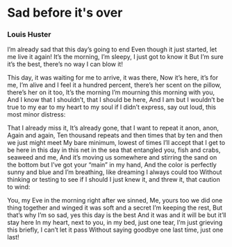 # Sad before it's over
### Louis Huster

I’m already sad that this day’s going to end
Even though it just started, let me live it again!
It’s the morning, I’m sleepy, I just got to know it
But I’m sure it’s the best, there’s no way I can blow it!

This day, it was waiting for me to arrive, it was there,
Now it’s here, it’s for me, I’m alive and I feel it a hundred percent, there’s her  scent on the pillow, there’s her on it too,
It’s the morning I’m mourning this morning with you,
And I know that I shouldn’t, that I should be here,
And I am but I wouldn’t be true to my ear to my heart to my soul if I didn’t express, say out loud, this most minor distress:

That I already miss it,
It’s already gone, that I want to repeat it anon, anon,
Again and again,
Ten thousand repeats and then times that by ten and then we just might meet
My bare minimum, lowest of times I’ll accept that I get to be here in this day in this net in the sea that entangled you, fish and crabs, seaweed and me,
And it’s moving us somewhere and stirring the sand on the bottom but I’ve got your “main” in my hand,
And the color is perfectly sunny and blue and I’m breathing, like dreaming I always could too
Without thinking or testing to see if I should I just knew it, and threw it, that caution to wind:

You, my Eve in the morning right after we sinned,
Me, yours too we did one thing together and winged it was soft and a secret I’m keeping the rest,
But that’s why I’m so sad, yes this day is the best
And it was and it will be but it’ll stay here
In my heart, next to you, in my bed, just one tear,
I’m just grieving this briefly, I can’t let it pass
Without saying goodbye one last time, just one last!
